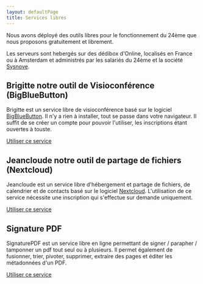 ```yaml
---
layout: defaultPage
title: Services libres
---
```


Nous avons déployé des outils libres pour le fonctionnement du 24ème que nous proposons gratuitement et librement.

Les serveurs sont hebergés sur des dédibox d'Online, localisés en France ou à Amsterdam et administrés par les salariés du 24ème et la société [Sysnove](https://www.sysnove.fr/).

## Brigitte notre outil de Visioconférence (BigBlueButton)

Brigitte est un service libre de visioconférence basé sur le logiciel [BigBlueButton](https://fr.wikipedia.org/wiki/BigBlueButton). Il n'y a rien à installer, tout se passe dans votre navigateur. Il suffit de se créer un compte pour pouvoir l'utiliser, les inscriptions étant ouvertes à touste.

[Utiliser ce service](https://brigitte.24eme.fr)

## Jeancloude notre outil de partage de fichiers (Nextcloud)

Jeancloude est un service libre d'hébergement et partage de fichiers, de calendrier et de contacts basé sur le logiciel [Nextcloud](https://fr.wikipedia.org/wiki/Nextcloud). L'utilisation de ce service nécessite une inscription qui s'effectue sur demande uniquement.

[Utiliser ce service](https://jeancloude.24eme.fr/)

## Signature PDF

SignaturePDF est un service libre en ligne permettant de signer / parapher / tamponner un pdf tout seul ou à plusieurs. Il permet également de fusionner, trier, pivoter, supprimer, extraire des pages et éditer les métadonnées d'un PDF.

[Utiliser ce service](https://pdf.24eme.fr/)
